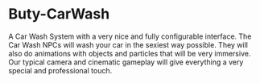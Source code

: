 # Buty-CarWash
A Car Wash System with a very nice and fully configurable interface. The Car Wash NPCs will wash your car in the sexiest way possible. They will also do animations with objects and particles that will be very immersive. Our typical camera and cinematic gameplay will give everything a very special and professional touch.
